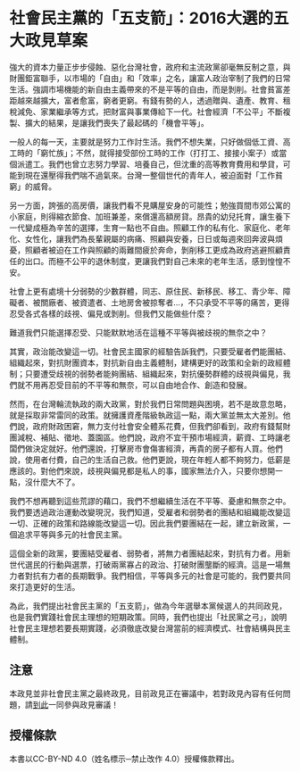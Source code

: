 # 社會民主黨的「五支箭」：2016大選的五大政見草案

強大的資本力量正步步侵蝕、惡化台灣社會，政府和主流政黨卻毫無反制之意，與財團鉅富聯手，以市場的「自由」和「效率」之名，讓富人政治宰制了我們的日常生活。強調市場機能的新自由主義帶來的不是平等的自由，而是剝削。社會貧富差距越來越擴大，富者愈富，窮者更窮。有錢有勢的人，透過贈與、遺產、教育、租稅減免、家業繼承等方式，把財富與事業傳給下一代。社會經濟「不公平」不斷複製、擴大的結果，是讓我們喪失了最起碼的「機會平等」。

一般人的每一天，主要就是努力工作討生活。我們不想失業，只好做個低工資、高工時的「窮忙族」；不然，就得接受部份工時的工作（打打工、接接小案子）或當個派遣工。我們也曾立志努力學習、培養自己，但沈重的高等教育費用和學貸，可能到現在還壓得我們喘不過氣來。台灣一整個世代的青年人，被迫面對「工作貧窮」的威脅。

另一方面，誇張的高房價，讓我們看不見購屋安身的可能性；勉強買間市郊公寓的小家庭，則得縮衣節食、加班兼差，來償還高額房貸。昂貴的幼兒托育，讓生養下一代變成極為辛苦的選擇，生育一點也不自由。照顧工作的私有化、家庭化、老年化、女性化，讓我們為長輩親屬的病痛、照顧與安養，日日或每週來回奔波與煩憂，照顧者被迫在工作與照顧的兩難間疲於奔命，剝削移工更成為政府逃避照顧責任的出口。而極不公平的退休制度，更讓我們對自己未來的老年生活，感到惶惶不安。

社會上更有處境十分弱勢的少數群體，同志、原住民、新移民、移工、青少年、障礙者、被關廠者、被資遣者、土地房舍被掠奪者...，不只承受不平等的痛苦，更得忍受各式各樣的歧視、偏見或剝削。但我們又能做些什麼？

難道我們只能選擇忍受、只能默默地活在這種不平等與被歧視的無奈之中？

其實，政治能改變這一切。社會民主國家的經驗告訴我們，只要受雇者們能團結、組織起來，對抗財團資本，對抗新自由主義體制，建構更好的政策和全新的政經體制；只要遭受歧視的弱勢者能夠團結、組織起來，對抗優勢群體的歧視與偏見，我們就不用再忍受目前的不平等和無奈，可以自由地合作、創造和發展。

然而，在台灣輪流執政的兩大政黨，對於我們日常問題與困境，若不是故意忽略，就是採取非常雷同的政策。就擁護資產階級執政這一點，兩大黨並無太大差別。他們說，政府財政困窘，無力支付社會安全體系花費，但我們卻看到，政府有錢幫財團減稅、補貼、徵地、蓋園區。他們說，政府不宜干預市場經濟，薪資、工時讓老闆們做決定就好。他們還說，打擊房市會傷害經濟，再貴的房子都有人買。他們說，使用者付費，自己的生活自己救。他們更說，現在年輕人都不夠努力，低薪是應該的。對他們來說，歧視與偏見都是私人的事，國家無法介入，只要你想開一點，沒什麼大不了。

我們不想再聽到這些荒謬的藉口，我們不想繼續生活在不平等、憂慮和無奈之中。我們要透過政治運動改變現況，我們知道，受雇者和弱勢者的團結和組織能改變這一切、正確的政策和路線能改變這一切。因此我們要團結在一起，建立新政黨，一個追求平等與多元的社會民主黨。

這個全新的政黨，要團結受雇者、弱勢者，將無力者團結起來，對抗有力者。用新世代選民的行動與選票，打破兩黨寡占的政治、打破財團壟斷的經濟。這是一場無力者對抗有力者的長期戰爭。我們相信，平等與多元的社會是可能的，我們要共同來打造更好的生活。

為此，我們提出社會民主黨的「五支箭」，做為今年選舉本黨候選人的共同政見，也是我們實踐社會民主理想的短期政策。同時，我們也提出「社民黨之弓」，說明社會民主理想若要長期實踐，必須徹底改變台灣當前的經濟模式、社會結構與民主體制。

## 注意

本政見並非社會民主黨之最終政見，目前政見正在審議中，若對政見內容有任何問題，請[到此](https://ask.sdparty.tw)一同參與政見審議！

## 授權條款

本書以CC-BY-ND 4.0（姓名標示─禁止改作 4.0）授權條款釋出。

